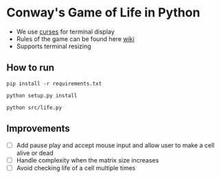 # Conway's Game of Life in Python

- We use [curses](https://docs.python.org/3/howto/curses.html) for terminal display
- Rules of the game can be found here [wiki](https://en.wikipedia.org/wiki/Conway%27s_Game_of_Life)
- Supports terminal resizing

## How to run

`pip install -r requirements.txt`

`python setup.py install`

`python src/life.py`

## Improvements

- [ ] Add pause play and accept mouse input and allow user to make a cell alive or dead
- [ ] Handle complexity when the matrix size increases
- [ ] Avoid checking life of a cell multiple times